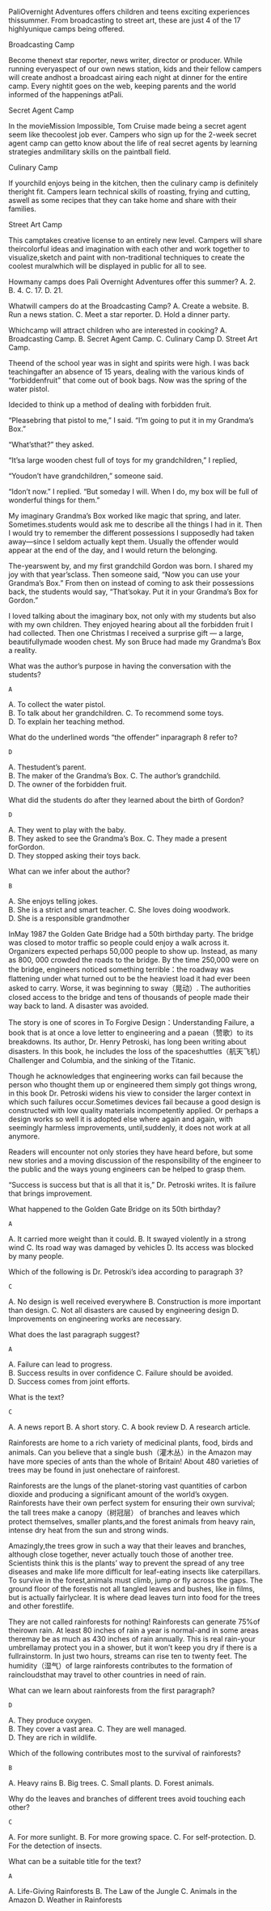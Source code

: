 PaliOvernight Adventures offers children and teens exciting experiences thissummer. From broadcasting to street art, these are just 4 of the 17 highlyunique camps being offered.

Broadcasting Camp

Become thenext star reporter, news writer, director or producer. While running everyaspect of our own news station, kids and their fellow campers will create andhost a broadcast airing each night at dinner for the entire camp. Every nightit goes on the web, keeping parents and the world informed of the happenings atPali.

Secret Agent Camp

In the movieMission Impossible, Tom Cruise made being a secret agent seem like thecoolest job ever. Campers who sign up for the 2-week secret agent camp can getto know about the life of real secret agents by learning strategies andmilitary skills on the paintball field.

Culinary Camp

If yourchild enjoys being in the kitchen, then the culinary camp is definitely theright fit. Campers learn technical skills of roasting, frying and cutting, aswell as some recipes that they can take home and share with their families.

Street Art Camp

This camptakes creative license to an entirely new level. Campers will share theircolorful ideas and imagination with each other and work together to visualize,sketch and paint with non-traditional techniques to create the coolest muralwhich will be displayed in public for all to see.

Howmany camps does Pali Overnight Adventures offer this summer?
A. 2.
B. 4.
C. 17.
D. 21.

Whatwill campers do at the Broadcasting Camp?
A. Create a website.
B. Run a news station.
C. Meet a star reporter.
D. Hold a dinner party.

Whichcamp will attract children who are interested in cooking?
A. Broadcasting Camp.
B. Secret Agent Camp.
C. Culinary Camp
D. Street Art Camp.

Theend of the school year was in sight and spirits were high. I was back teachingafter an absence of 15 years, dealing with the various kinds of “forbiddenfruit” that come out of book bags. Now was the spring of the water pistol.

Idecided to think up a method of dealing with forbidden fruit.

“Pleasebring that pistol to me,” I said. “I’m going to put it in my Grandma’s Box.”

“What’sthat?” they asked.

“It’sa large wooden chest full of toys for my grandchildren,” I replied,

“Youdon’t have grandchildren,” someone said.

“Idon’t now.” I replied. “But someday I will. When I do, my box will be full of wonderful
things for them.”

My imaginary Grandma’s Box worked like magic that spring, and later. Sometimes.students would ask me to describe all the things I had in it. Then I would try to remember the different possessions I supposedly had taken away—since I seldom actually kept them. Usually the offender would appear at the end of the day, and I would return the belonging.

The-yearswent by, and my first grandchild Gordon was born. I shared my joy with that year’sclass. Then someone said, “Now you can use your Grandma’s Box.” From then on instead of coming to ask their possessions back, the students would say, “That’sokay. Put it in your Grandma’s Box for Gordon.”

I loved talking about the imaginary box, not only with my students but also with my own children. They enjoyed hearing about all the forbidden fruit I had collected. Then one Christmas I received a surprise gift — a large, beautifullymade wooden chest. My son Bruce had made my Grandma’s Box a reality.

What was the author’s purpose in having the conversation with the students?

    A

A. To collect the water pistol.  
B. To talk about her grandchildren.
C. To recommend some toys.  
D. To explain her teaching method.

What do the underlined words “the offender” inparagraph 8 refer to?

    D

A. Thestudent’s parent.  
B. The maker of the Grandma’s Box.
C. The author’s grandchild.  
D. The owner of the forbidden fruit.

What did the students do after they learned about the birth of Gordon?

    D

A. They went to play with the baby.  
B. They asked to see the Grandma’s Box.
C. They made a present forGordon.  
D. They stopped asking their toys back.

What can we infer about the author?

    B

A. She enjoys telling jokes.  
B. She is a strict and smart teacher.
C. She loves doing woodwork.  
D. She is a responsible grandmother

InMay 1987 the Golden Gate Bridge had a 50th birthday party. The bridge was closed to motor traffic so people could enjoy a walk across it. Organizers expected perhaps 50,000 people to show up. Instead, as many as 800, 000 crowded the roads to the bridge. By the time 250,000 were on the bridge, engineers noticed something terrible：the roadway was flattening under what turned out to be the heaviest load it had ever been asked to carry. Worse, it was beginning to sway（晃动）. The authorities closed access to the bridge and tens of thousands of people made their way back to land. A disaster was avoided.

The story is one of scores in To Forgive Design：Understanding Failure, a book that is at once a love letter to engineering and a paean（赞歌）to its breakdowns. Its author, Dr. Henry Petroski, has long been writing about disasters. In this book, he includes the loss of the spaceshuttles（航天飞机）Challenger and Columbia, and the sinking of the Titanic.

Though he acknowledges that engineering works can fail because the person who thought them up or engineered them simply got things wrong, in this book Dr. Petroski widens his view to consider the larger context in which such failures occur.Sometimes devices fail because a good design is constructed with low quality materials incompetently applied. Or perhaps a design works so well it is adopted else where again and again, with seemingly harmless improvements, until,suddenly, it does not work at all anymore.

Readers will encounter not only stories they have heard before, but some new stories and a moving discussion of the responsibility of the engineer to the public and the ways young engineers can be helped to grasp them.

“Success is success but that is all that it is,” Dr. Petroski writes. It is failure that brings improvement.

What happened to the Golden Gate Bridge on its 50th birthday?

    A

A. It carried more weight than it could.
B. It swayed violently in a strong wind
C. Its road way was damaged by vehicles
D. Its access was blocked by many people.

Which of the following is Dr. Petroski’s idea according to paragraph 3?

    C

A. No design is well received everywhere
B. Construction is more important than design.
C. Not all disasters are caused by engineering design
D. Improvements on engineering works are necessary.

What does the last paragraph suggest?

    A

A. Failure can lead to progress.  
B. Success results in over confidence
C. Failure should be avoided.  
D. Success comes from joint efforts.

What is the text?

    C

A. A news report
B. A short story.
C. A book review
D. A research article.

Rainforests are home to a rich variety of medicinal plants, food, birds and animals.
Can you believe that a single bush（灌木丛）in the Amazon may have more species of ants
than the whole of Britain! About 480 varieties of trees may be found in just onehectare of
rainforest.

Rainforests are the lungs of the planet-storing vast quantities of carbon dioxide
and producing a significant amount of the world’s oxygen. Rainforests have their
own perfect system for ensuring their own survival; the tall trees make a canopy（树冠层）
of branches and leaves which protect themselves, smaller plants,and the forest animals
from heavy rain, intense dry heat from the sun and strong winds.

Amazingly,the trees grow in such a way that their leaves and branches, although
close together, never actually touch those of another tree. Scientists think this is the plants’
way to prevent the spread of any tree diseases and make life more difficult for leaf-eating
insects like caterpillars. To survive in the forest,animals must climb, jump or fly across the
gaps. The ground floor of the forestis not all tangled leaves and bushes, like in films, but
is actually fairlyclear. It is where dead leaves turn into food for the trees and other
forestlife.

They are not called rainforests for nothing! Rainforests can generate 75%of theirown
rain. At least 80 inches of rain a year is normal-and in some areas theremay be as much
as 430 inches of rain annually. This is real rain-your umbrellamay protect you in a shower,
but it won’t keep you dry if there is a fullrainstorm. In just two hours, streams can rise ten to
twenty feet. The humidity（湿气）of large rainforests contributes to the formation of
raincloudsthat may travel to other countries in need of rain.

What can we learn about rainforests from the first paragraph?

    D

A. They produce oxygen.  
B. They cover a vast area.
C. They are well managed.  
D. They are rich in wildlife.

Which of the following contributes most to the survival of rainforests?

    B

A. Heavy rains
B. Big trees.
C. Small plants.
D. Forest animals.

Why do the leaves and branches of different trees avoid touching each other?

    C

A. For more sunlight.
B. For more growing space.
C. For self-protection.
D. For the detection of insects.

What can be a suitable title for the text?

    A

A. Life-Giving Rainforests
B. The Law of the Jungle
C. Animals in the Amazon
D. Weather in Rainforests

